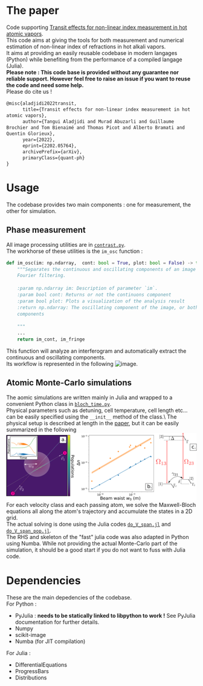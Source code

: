 # The paper 
Code supporting [Transit effects for non-linear index measurement in hot atomic vapors](https://arxiv.org/abs/2202.05764).\
This code aims at giving the tools for both measurement and numerical estimation of non-linear index of refractions in hot alkali vapors.\
It aims at providing an easily reusable codebase in modern langages (Python) while benefiting from the performance of a compiled langage (Julia).\
**Please note : This code base is provided without any guarantee nor reliable support. However feel free to raise an issue if you want to reuse the code and need some help.**\
Please do cite us !
```
@misc{aladjidi2022transit,
      title={Transit effects for non-linear index measurement in hot atomic vapors}, 
      author={Tangui Aladjidi and Murad Abuzarli and Guillaume Brochier and Tom Bienaimé and Thomas Picot and Alberto Bramati and Quentin Glorieux},
      year={2022},
      eprint={2202.05764},
      archivePrefix={arXiv},
      primaryClass={quant-ph}
}
```

# Usage
The codebase provides two main components : one for measurement, the other for simulation.

## Phase measurement

All image processing utilities are in [`contrast.py`](./contrast.py). \
The workhorse of these utilities is the `im_osc` function :
```python
def im_osc(im: np.ndarray,  cont: bool = True, plot: bool = False) -> tuple:
    """Separates the continuous and oscillating components of an image using
    Fourier filtering.

    :param np.ndarray im: Description of parameter `im`.
    :param bool cont: Returns or not the continuons component
    :param bool plot: Plots a visualization of the analysis result
    :return np.ndarray: The oscillating component of the image, or both
    components

    """
    ...
    return im_cont, im_fringe
```
This function will analyze an interferogram and automatically extract the continuous and oscillating components.\
Its workflow is represented in the following ![image](docs/fig_intro.png).



## Atomic Monte-Carlo simulations

The aomic simulations are written mainly in Julia and wrapped to a convenient Python class in [`bloch_time.py`](./bloch_time.py).\
Physical parameters such as detuning, cell temperature, cell length etc... can be easily specified using the `__init__` method of the class.\ 
The physical setup is described at length in the [paper](docs/2202.05764.pdf), but it can be easily summarized in the following ![figure](docs/fig-waist.png) 
For each velocity class and each passing atom, we solve the Maxwell-Bloch equations all along the atom's trajectory and accumulate the states in a 2D grid.\
The actual solving is done using the Julia codes [`do_V_span.jl`](./do_V_span.jl) and [`do_V_span_pop.jl`](./do_V_span_pop.jl). \
The RHS and skeleton of the "fast" julia code was also adapted in Python using Numba. While not providing the actual Monte-Carlo part of the simulation, it should be a good start if you do not want to fuss with Julia code. 
# Dependencies
These are the main depedencies of the codebase.\
For Python :
  - PyJulia : **needs to be statically linked to libpython to work !** See PyJulia documentation for further details.
  - Numpy
  - scikit-image
  - Numba (for JIT compilation)
  
For Julia :
  - DifferentialEquations
  - ProgressBars
  - Distributions


